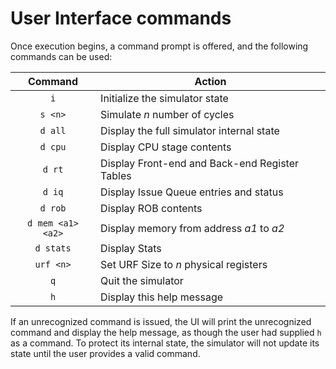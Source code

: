 # User Interface commands

Once execution begins, a command prompt is offered, and the following commands can be used:

|Command            | Action |
|:-----------------:|--------|
| `i`               | Initialize the simulator state |
| `s <n>`           | Simulate _n_ number of cycles |
| `d all`           | Display the full simulator internal state |
| `d cpu`           | Display CPU stage contents |
| `d rt`            | Display Front-end and Back-end Register Tables |
| `d iq`            | Display Issue Queue entries and status |
| `d rob`           | Display ROB contents |
| `d mem <a1> <a2>` | Display memory from address _a1_ to _a2_ |
| `d stats`         | Display Stats |
| `urf <n>`         | Set URF Size to _n_ physical registers |
| `q`               | Quit the simulator |
| `h`               | Display this help message |

If an unrecognized command is issued, the UI will print the unrecognized command and display the help message, as though the user had supplied `h` as a command. To protect its internal state, the simulator will not update its state until the user provides a valid command.
